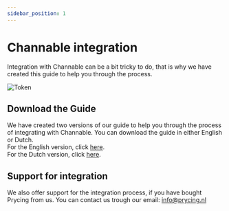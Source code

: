 ```yaml
---
sidebar_position: 1
---
```


# Channable integration

Integration with Channable can be a bit tricky to do, that is why we have created this guide to help you through the process.

![Token](/img/Logo_channable.png)

## Download the Guide
We have created two versions of our guide to help you through the process of integrating with Channable. You can download the guide in either English or Dutch.
<br>
For the English version, click [here](/pdf/Channable_integration_guide_EN.pdf).
<br>
For the Dutch version, click [here](/pdf/Channable_integration_guide_NL.pdf).

## Support for integration
We also offer support for the integration process, if you have bought Prycing from us. You can contact us trough our email: info@prycing.nl

